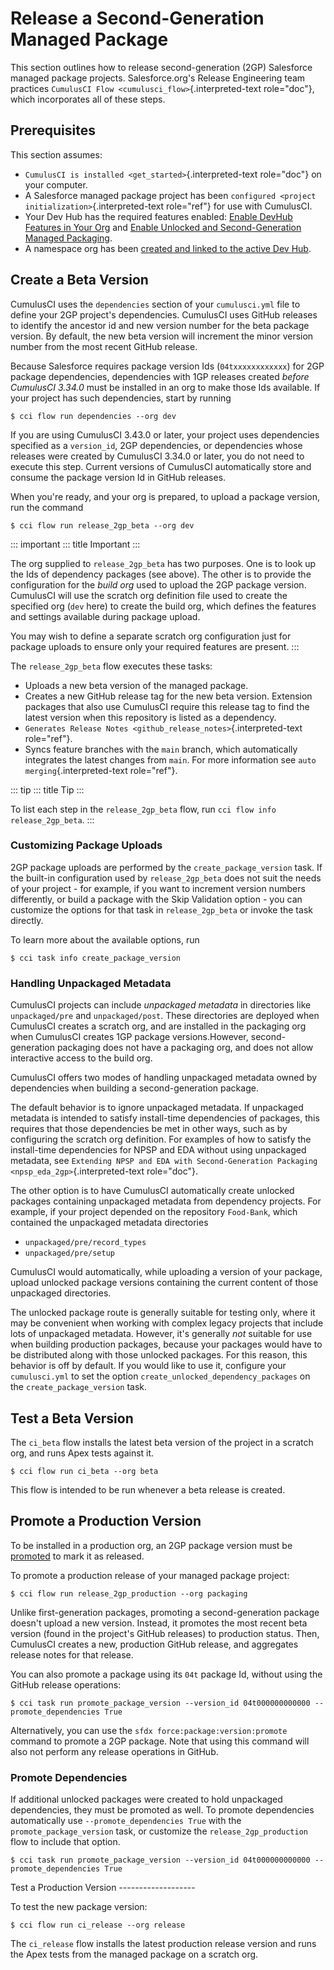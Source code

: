# Release a Second-Generation Managed Package

This section outlines how to release second-generation (2GP) Salesforce
managed package projects. Salesforce.org\'s Release Engineering team
practices `CumulusCI Flow <cumulusci_flow>`{.interpreted-text
role="doc"}, which incorporates all of these steps.

## Prerequisites

This section assumes:

-   `CumulusCI is installed <get_started>`{.interpreted-text role="doc"}
    on your computer.
-   A Salesforce managed package project has been
    `configured <project initialization>`{.interpreted-text role="ref"}
    for use with CumulusCI.
-   Your Dev Hub has the required features enabled: [Enable DevHub
    Features in Your
    Org](https://developer.salesforce.com/docs/atlas.en-us.packagingGuide.meta/packagingGuide/sfdx_setup_enable_devhub.htm)
    and [Enable Unlocked and Second-Generation Managed
    Packaging](https://developer.salesforce.com/docs/atlas.en-us.sfdx_dev.meta/sfdx_dev/sfdx_setup_enable_secondgen_pkg.htm).
-   A namespace org has been [created and linked to the active Dev
    Hub](https://developer.salesforce.com/docs/atlas.en-us.sfdx_dev.meta/sfdx_dev/sfdx_dev_dev2gp_create_namespace.htm).

## Create a Beta Version

CumulusCI uses the `dependencies` section of your `cumulusci.yml` file
to define your 2GP project\'s dependencies. CumulusCI uses GitHub
releases to identify the ancestor id and new version number for the beta
package version. By default, the new beta version will increment the
minor version number from the most recent GitHub release.

Because Salesforce requires package version Ids (`04txxxxxxxxxxxx`) for
2GP package dependencies, dependencies with 1GP releases created _before
CumulusCI 3.34.0_ must be installed in an org to make those Ids
available. If your project has such dependencies, start by running

```console
$ cci flow run dependencies --org dev
```

If you are using CumulusCI 3.43.0 or later, your project uses
dependencies specified as a `version_id`, 2GP dependencies, or
dependencies whose releases were created by CumulusCI 3.34.0 or later,
you do not need to execute this step. Current versions of CumulusCI
automatically store and consume the package version Id in GitHub
releases.

When you\'re ready, and your org is prepared, to upload a package
version, run the command

```console
$ cci flow run release_2gp_beta --org dev
```

::: important
::: title
Important
:::

The org supplied to `release_2gp_beta` has two purposes. One is to look
up the Ids of dependency packages (see above). The other is to provide
the configuration for the _build org_ used to upload the 2GP package
version. CumulusCI will use the scratch org definition file used to
create the specified org (`dev` here) to create the build org, which
defines the features and settings available during package upload.

You may wish to define a separate scratch org configuration just for
package uploads to ensure only your required features are present.
:::

The `release_2gp_beta` flow executes these tasks:

-   Uploads a new beta version of the managed package.
-   Creates a new GitHub release tag for the new beta version. Extension
    packages that also use CumulusCI require this release tag to find
    the latest version when this repository is listed as a dependency.
-   `Generates Release Notes <github_release_notes>`{.interpreted-text
    role="ref"}.
-   Syncs feature branches with the `main` branch, which automatically
    integrates the latest changes from `main`. For more information see
    `auto merging`{.interpreted-text role="ref"}.

::: tip
::: title
Tip
:::

To list each step in the `release_2gp_beta` flow, run
`cci flow info release_2gp_beta`.
:::

### Customizing Package Uploads

2GP package uploads are performed by the `create_package_version` task.
If the built-in configuration used by `release_2gp_beta` does not suit
the needs of your project - for example, if you want to increment
version numbers differently, or build a package with the Skip Validation
option - you can customize the options for that task in
`release_2gp_beta` or invoke the task directly.

To learn more about the available options, run

```console
$ cci task info create_package_version
```

### Handling Unpackaged Metadata

CumulusCI projects can include _unpackaged metadata_ in directories like
`unpackaged/pre` and `unpackaged/post`. These directories are deployed
when CumulusCI creates a scratch org, and are installed in the packaging
org when CumulusCI creates 1GP package versions.However,
second-generation packaging does not have a packaging org, and does not
allow interactive access to the build org.

CumulusCI offers two modes of handling unpackaged metadata owned by
dependencies when building a second-generation package.

The default behavior is to ignore unpackaged metadata. If unpackaged
metadata is intended to satisfy install-time dependencies of packages,
this requires that those dependencies be met in other ways, such as by
configuring the scratch org definition. For examples of how to satisfy
the install-time dependencies for NPSP and EDA without using unpackaged
metadata, see
`Extending NPSP and EDA with Second-Generation Packaging <npsp_eda_2gp>`{.interpreted-text
role="doc"}.

The other option is to have CumulusCI automatically create unlocked
packages containing unpackaged metadata from dependency projects. For
example, if your project depended on the repository `Food-Bank`, which
contained the unpackaged metadata directories

-   `unpackaged/pre/record_types`
-   `unpackaged/pre/setup`

CumulusCI would automatically, while uploading a version of your
package, upload unlocked package versions containing the current content
of those unpackaged directories.

The unlocked package route is generally suitable for testing only, where
it may be convenient when working with complex legacy projects that
include lots of unpackaged metadata. However, it\'s generally _not_
suitable for use when building production packages, because your
packages would have to be distributed along with those unlocked
packages. For this reason, this behavior is off by default. If you would
like to use it, configure your `cumulusci.yml` to set the option
`create_unlocked_dependency_packages` on the `create_package_version`
task.

## Test a Beta Version

The `ci_beta` flow installs the latest beta version of the project in a
scratch org, and runs Apex tests against it.

```console
$ cci flow run ci_beta --org beta
```

This flow is intended to be run whenever a beta release is created.

## Promote a Production Version

To be installed in a production org, an 2GP package version must be
[promoted](https://developer.salesforce.com/docs/atlas.en-us.sfdx_dev.meta/sfdx_dev/sfdx_dev_unlocked_pkg_create_pkg_ver_promote.htm)
to mark it as released.

To promote a production release of your managed package project:

```
$ cci flow run release_2gp_production --org packaging
```

Unlike first-generation packages, promoting a second-generation package
doesn\'t upload a new version. Instead, it promotes the most recent beta
version (found in the project\'s GitHub releases) to production status.
Then, CumulusCI creates a new, production GitHub release, and aggregates
release notes for that release.

You can also promote a package using its `04t` package Id, without using
the GitHub release operations:

```console
$ cci task run promote_package_version --version_id 04t000000000000 --promote_dependencies True
```

Alternatively, you can use the `sfdx force:package:version:promote`
command to promote a 2GP package. Note that using this command will also
not perform any release operations in GitHub.

### Promote Dependencies

If additional unlocked packages were created to hold unpackaged
dependencies, they must be promoted as well. To promote dependencies
automatically use `--promote_dependencies True` with the
`promote_package_version` task, or customize the
`release_2gp_production` flow to include that option.

```console
$ cci task run promote_package_version --version_id 04t000000000000 --promote_dependencies True
```

Test a Production Version \-\-\-\-\-\-\-\-\-\-\-\-\-\-\-\-\-\--

To test the new package version:

```
$ cci flow run ci_release --org release
```

The `ci_release` flow installs the latest production release version and
runs the Apex tests from the managed package on a scratch org.
